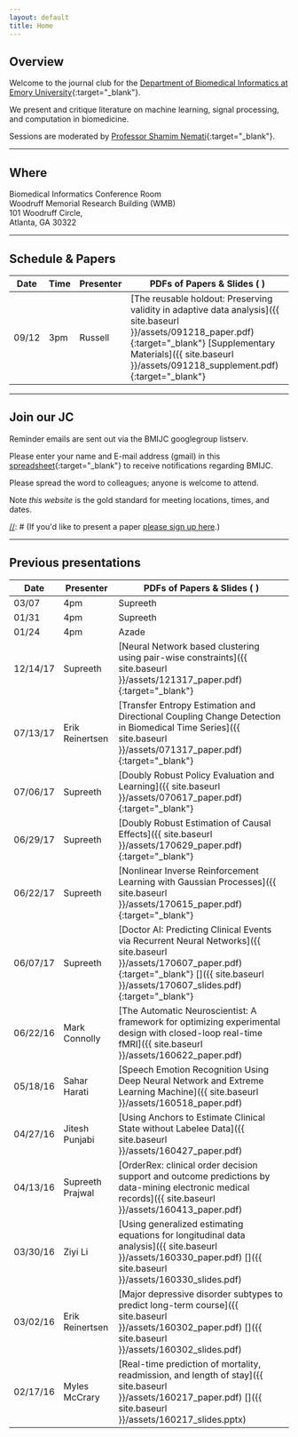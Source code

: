 ```yaml
---
layout: default
title: Home
---
```


## Overview
<a name="overview"></a>

Welcome to the journal club for the [Department of Biomedical Informatics at Emory University](http://www.bmi.emory.edu/){:target="_blank"}.

We present and critique literature on machine learning, signal processing, and computation in biomedicine.

[//]: # (Attendees include students, postdocs, and faculty from engineering, math/CS, informatics, statistics, and medicine.)

Sessions are moderated by [Professor Shamim Nemati](http://nematilab.info/people/shamim/index.html){:target="_blank"}.

---

## Where
<a name="whenwhere"></a>

Biomedical Informatics Conference Room<br>
Woodruff Memorial Research Building (WMB)<br>
101 Woodruff Circle,<br>
Atlanta, GA 30322

---

## Schedule & Papers
<a name="schedule"></a>

Date | Time    | Presenter | PDFs of Papers & Slides ( <i class='fa fa-file-powerpoint-o'></i> )
--- | --- | --- | ---
09/12 | 3pm | Russell | [The reusable holdout: Preserving validity in adaptive data analysis]({{ site.baseurl }}/assets/091218_paper.pdf){:target="_blank"} [Supplementary Materials]({{ site.baseurl }}/assets/091218_supplement.pdf){:target="_blank"}


---

## Join our JC
<a name="join"></a>

Reminder emails are sent out via the BMIJC googlegroup listserv.

Please enter your name and E-mail address (gmail) in this [spreadsheet](https://docs.google.com/spreadsheets/d/12oPayGPdjDuCjpgzdIi_5d0Dj-p2ev7ibip6olW6eU8/edit?usp=sharing){:target="_blank"} to receive notifications regarding BMIJC.

Please spread the word to colleagues; anyone is welcome to attend.

Note *this website* is the gold standard for meeting locations, times, and dates.

[//]: # (If you'd like to present a paper [please sign up here](https://docs.google.com/spreadsheets/d/1HAbPUJqG1CfmrVLARFLbxASiGBQ65ZB3ri1jLS8TTGg/edit#gid=1168976780).)

---

## Previous presentations
<a name="previous"></a>

Date | Presenter | PDFs of Papers & Slides ( <i class='fa fa-file-powerpoint-o'></i> )
--- | --- | ---
03/07 | 4pm | Supreeth | [Scalable and accurate deep learning for Electronic Health Records]({{ site.baseurl }}/assets/021418_paper.pdf){:target="_blank"}
01/31 | 4pm | Supreeth | [Learning to cluster in order to transfer across domains and tasks]({{ site.baseurl }}/assets/013118_paper.pdf){:target="_blank"}
01/24 | 4pm | Azade | [Maximum Likelihood Estimation]({{ site.baseurl }}/assets/011718_paper.pdf){:target="_blank"}, [Weibull cox proportional hazards model]({{ site.baseurl }}/assets/weibull_cox.pdf){:target="_blank"}
12/14/17 | Supreeth | [Neural Network based clustering using pair-wise constraints]({{ site.baseurl }}/assets/121317_paper.pdf){:target="_blank"}
07/13/17 | Erik Reinertsen | [Transfer Entropy Estimation and Directional Coupling Change Detection in Biomedical Time Series]({{ site.baseurl }}/assets/071317_paper.pdf){:target="_blank"}
07/06/17 | Supreeth | [Doubly Robust Policy Evaluation and Learning]({{ site.baseurl }}/assets/070617_paper.pdf){:target="_blank"}
06/29/17 | Supreeth | [Doubly Robust Estimation of Causal Effects]({{ site.baseurl }}/assets/170629_paper.pdf){:target="_blank"}
06/22/17 | Supreeth | [Nonlinear Inverse Reinforcement Learning with Gaussian Processes]({{ site.baseurl }}/assets/170615_paper.pdf){:target="_blank"}
06/07/17 | Supreeth | [Doctor AI: Predicting Clinical Events via Recurrent Neural Networks]({{ site.baseurl }}/assets/170607_paper.pdf){:target="_blank"} [<i class='fa fa-file-powerpoint-o'></i>]({{ site.baseurl }}/assets/170607_slides.pdf){:target="_blank"}
06/22/16 | Mark Connolly | [The Automatic Neuroscientist: A framework for optimizing experimental design with closed-loop real-time fMRI]({{ site.baseurl }}/assets/160622_paper.pdf)
05/18/16 | Sahar Harati | [Speech Emotion Recognition Using Deep Neural Network and Extreme Learning Machine]({{ site.baseurl }}/assets/160518_paper.pdf)
04/27/16 | Jitesh Punjabi | [Using Anchors to Estimate Clinical State without Labelee Data]({{ site.baseurl }}/assets/160427_paper.pdf)
04/13/16 | Supreeth Prajwal | [OrderRex: clinical order decision support and outcome predictions by data-mining electronic medical records]({{ site.baseurl }}/assets/160413_paper.pdf)
03/30/16| Ziyi Li | [Using generalized estimating equations for longitudinal data analysis]({{ site.baseurl }}/assets/160330_paper.pdf) [<i class='fa fa-file-powerpoint-o'></i>]({{ site.baseurl }}/assets/160330_slides.pdf)
03/02/16 | Erik Reinertsen | [Major depressive disorder subtypes to predict long-term course]({{ site.baseurl }}/assets/160302_paper.pdf) [<i class='fa fa-file-powerpoint-o'></i>]({{ site.baseurl }}/assets/160302_slides.pdf)
02/17/16 | Myles McCrary | [Real-time prediction of mortality, readmission, and length of stay]({{ site.baseurl }}/assets/160217_paper.pdf) [<i class='fa fa-file-powerpoint-o'></i>]({{ site.baseurl }}/assets/160217_slides.pptx)

